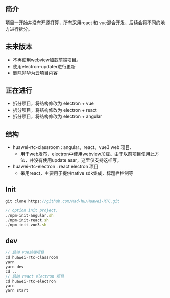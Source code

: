 ## 简介
项目一开始并没有开源打算，所有采用react 和 vue混合开发，后续会将不同的地方进行拆分。
## 未来版本
 - 不再使用webview加载前端项目。
 - 使用electron-updater进行更新
 - 删除非华为云项目内容
## 正在进行
 - 拆分项目，将结构修改为 electron + vue 
 - 拆分项目，将结构修改为 electron + react
 - 拆分项目，将结构修改为 electron + angular
## 结构
 - huawei-rtc-classroom : angular、react、vue3 web 项目.
   - 用于web发布，electron中使用webview加载。由于以前项目使用此方法，并没有使用update asar，这里仅支持这样写。
 - huawei-rtc-electron  : react electron 项目 
   - 采用react，主要用于提供native sdk集成，标题栏控制等
## Init
``` js
git clone https://github.com/Mad-hu/Huawei-RTC.git

// option init project.
./npm-init-angular.sh
./npm-init-react.sh
./npm-init-vue3.sh

```
## dev
``` js
// 启动 vue前端项目
cd huawei-rtc-classroom
yarn
yarn dev
cd ..
// 启动 react electron 项目
cd huawei-rtc-electron
yarn
yarn start

```


